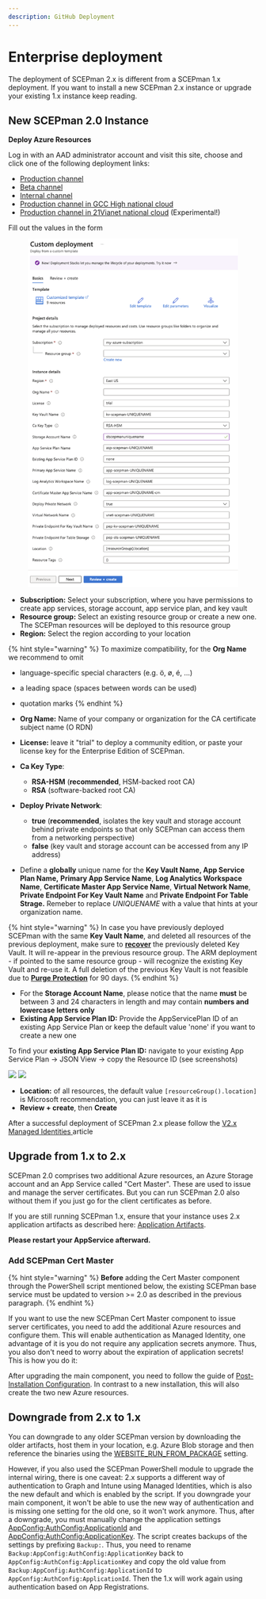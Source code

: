 ```yaml
---
description: GitHub Deployment
---
```


# Enterprise deployment

The deployment of SCEPman 2.x is different from a SCEPman 1.x deployment. If you want to install a new SCEPman 2.x instance or upgrade your existing 1.x instance keep reading.

## New SCEPman 2.0 Instance

**Deploy Azure Resources**

Log in with an AAD administrator account and visit this site, choose and click one of the following deployment links:

* [Production channel](https://portal.azure.com/#create/Microsoft.Template/uri/https%3A%2F%2Fraw.githubusercontent.com%2Fscepman%2Finstall%2Fprod%2Fazuredeploy.json)
* [Beta channel](https://portal.azure.com/#create/Microsoft.Template/uri/https%3A%2F%2Fraw.githubusercontent.com%2Fscepman%2Finstall%2Fbeta%2Fazuredeploy.json)
* [Internal channel](https://portal.azure.com/#create/Microsoft.Template/uri/https%3A%2F%2Fraw.githubusercontent.com%2Fscepman%2Finstall%2Finternal%2Fazuredeploy.json)
* [Production channel in GCC High national cloud](https://portal.azure.us/#create/Microsoft.Template/uri/https%3A%2F%2Fraw.githubusercontent.com%2Fscepman%2Finstall%2Fgcchigh%2Fazuredeploy.json)
* [Production channel in 21Vianet national cloud](https://portal.azure.com/#create/Microsoft.Template/uri/https%3A%2F%2Fraw.githubusercontent.com%2Fscepman%2Finstall%2Fvianet%2Fazuredeploy.json) (Experimental!)

Fill out the values in the form

<figure><img src="../../.gitbook/assets/image (8).png" alt=""><figcaption></figcaption></figure>

* **Subscription:** Select your subscription, where you have permissions to create app services, storage account, app service plan, and key vault
* **Resource group:** Select an existing resource group or create a new one. The SCEPman resources will be deployed to this resource group
* **Region:** Select the region according to your location

{% hint style="warning" %}
To maximize compatibility, for the **Org Name** we recommend to omit

* language-specific special characters (e.g. ö, ø, é, ...)
* a leading space (spaces between words can be used)
* quotation marks
{% endhint %}

* **Org Name:** Name of your company or organization for the CA certificate subject name (O RDN)
* **License:** leave it "trial" to deploy a community edition, or paste your license key for the Enterprise Edition of SCEPman.
* **Ca Key Type**:&#x20;
  * **RSA-HSM** (**recommended**, HSM-backed root CA)
  * **RSA** (software-backed root CA)
* **Deploy Private Network**:&#x20;
  * **true** (**recommended**, isolates the key vault and storage account behind private endpoints so that only SCEPman can access them from a networking perspective)
  * **false** (key vault and storage account can be accessed from any IP address)
* Define a **globally** unique name for the **Key Vault Name, App Service Plan Name,** **Primary App Service Name**, **Log Analytics Workspace Name**, **Certificate Master App Service Name**, **Virtual Network Name**, **Private Endpoint For Key Vault Name** and **Private Endpoint For Table Strage.** Remeber to replace _UNIQUENAME_ with a value that hints at your organization name.

{% hint style="warning" %}
In case you have previously deployed SCEPman with the same **Key Vault Name**, and deleted all resources of the previous deployment, make sure to [**recover**](https://learn.microsoft.com/en-gb/azure/key-vault/general/key-vault-recovery?tabs=azure-portal\&WT.mc\_id=Portal-Microsoft\_Azure\_KeyVault#list-recover-or-purge-a-soft-deleted-key-vault) the previously deleted Key Vault. It will re-appear in the previous resource group. The ARM deployment - if pointed to the same resource group - will recognize the existing Key Vault and re-use it. A full deletion of the previous Key Vault is not feasible due to [**Purge Protection**](https://learn.microsoft.com/en-gb/azure/key-vault/general/key-vault-recovery?tabs=azure-portal\&WT.mc\_id=Portal-Microsoft\_Azure\_KeyVault#what-are-soft-delete-and-purge-protection) for 90 days.
{% endhint %}

* For the **Storage Account Name**, please notice that the name **must** be between 3 and 24 characters in length and may contain **numbers and lowercase letters only**
* **Existing App Service Plan ID:** Provide the AppServicePlan ID of an existing App Service Plan or keep the default value 'none' if you want to create a new one

To find your **existing App Service Plan ID:** navigate to your existing App Service Plan -> JSON View -> copy the Resource ID (see screenshots)

![](<../../.gitbook/assets/2022-04-04 12\_51\_33AppServicePlan.png>) ![](<../../.gitbook/assets/2022-04-04 12\_54\_04-Resource JSON.png>)

* **Location:** of all resources, the default value `[resourceGroup().location]` is Microsoft recommendation, you can just leave it as it is
* **Review + create**, then **Create**

After a successful deployment of SCEPman 2.x please follow the [V2.x Managed Identities ](../post-installation-config.md)article

## Upgrade from 1.x to 2.x

SCEPman 2.0 comprises two additional Azure resources, an Azure Storage account and an App Service called "Cert Master". These are used to issue and manage the server certificates. But you can run SCEPman 2.0 also without them if you just go for the client certificates as before.

If you are still running SCEPman 1.x, ensure that your instance uses 2.x application artifacts as described here: [Application Artifacts](../../advanced-configuration/application-artifacts.md).

**Please restart your AppService afterward.**

### Add SCEPman Cert Master

{% hint style="warning" %}
**Before** adding the Cert Master component through the PowerShell script mentioned below, the existing SCEPman base service must be updated to version >= 2.0 as described in the previous paragraph.
{% endhint %}

If you want to use the new SCEPman Cert Master component to issue server certificates, you need to add the additional Azure resources and configure them. This will enable authentication as Managed Identity, one advantage of it is you do not require any application secrets anymore. Thus, you also don't need to worry about the expiration of application secrets! This is how you do it:

After upgrading the main component, you need to follow the guide of [Post-Installation Configuration](../post-installation-config.md). In contrast to a new installation, this will also create the two new Azure resources.

## Downgrade from 2.x to 1.x

You can downgrade to any older SCEPman version by downloading the older artifacts, host them in your location, e.g. Azure Blob storage and then reference the binaries using the [WEBSITE\_RUN\_FROM\_PACKAGE](../../advanced-configuration/application-artifacts.md#change-artifacts) setting.

However, if you also used the SCEPman PowerShell module to upgrade the internal wiring, there is one caveat: 2.x supports a different way of authentication to Graph and Intune using Managed Identities, which is also the new default and which is enabled by the script. If you downgrade your main component, it won't be able to use the new way of authentication and is missing one setting for the old one, so it won't work anymore. Thus, after a downgrade, you must manually change the application settings [AppConfig:AuthConfig:ApplicationId](../../advanced-configuration/application-settings/azure-ad.md#appconfig-authconfig-applicationid) and [AppConfig:AuthConfig:ApplicationKey](../../advanced-configuration/application-settings/azure-ad.md#appconfig-authconfig-applicationkey). The script creates backups of the settings by prefixing `Backup:`. Thus, you need to rename `Backup:AppConfig:AuthConfig:ApplicationKey` back to `AppConfig:AuthConfig:ApplicationKey` and copy the old value from `Backup:AppConfig:AuthConfig:ApplicationId` to `AppConfig:AuthConfig:ApplicationId`. Then the 1.x will work again using authentication based on App Registrations.
